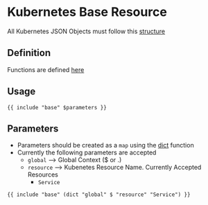 # **Kubernetes Base Resource**
All Kubernetes JSON Objects must follow this [structure](https://github.com/kubernetes/community/blob/master/contributors/devel/sig-architecture/api-conventions.md#resources)

## **Definition**

Functions are defined [here](_functions.tpl)

## **Usage**

```
{{ include "base" $parameters }}
```

## **Parameters**

- Parameters should be created as a `map` using the [dict](http://masterminds.github.io/sprig/dicts.html) function
- Currently the following parameters are accepted
  - `global` --> Global Context ($ or .)
  - `resource` --> Kubenetes Resource Name. Currently Accepted Resources
    - `Service`

```
{{ include "base" (dict "global" $ "resource" "Service") }}
```

